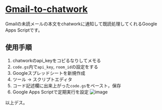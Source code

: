 # [Gmail-to-chatwork](https://shyazusa.github.io/gmail-to-chatwork/)

Gmailの未読メールの本文をchatworkに通知して既読処理してくれるGoogle Apps Scriptです。

## 使用手順

1. chatworkのapi_keyをコピるなりしてメモる
2. `code.gs`内で`api_key`, `room_id`の設定をする
3. Googleスプレッドシートを新規作成
4. ツール → スクリプトエディタ
5. コード記述欄に出来上がった`code.gs`をペースト，保存
6. Google Apps Scriptで定期実行を設定
    ![image](https://user-images.githubusercontent.com/10899437/34185722-5d8e062a-e56a-11e7-9f49-4a630a29b6aa.png)

以上デス。
